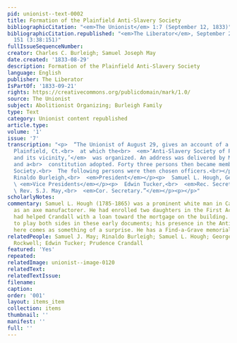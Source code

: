 ```yaml
---
pid: unionist--text-0002
title: Formation of the Plainfield Anti-Slavery Society
bibliographicCitation: "<em>The Unionist</em> 1:7 (September 12, 1833)"
bibliographicCitation.republished: "<em>The Liberator</em>, September 21, 1833, p.
  151 (3:38:151)"
fullIssueSequenceNumber: 
creator: Charles C. Burleigh; Samuel Joseph May
date.created: '1833-08-29'
description: Formation of the Plainfield Anti-Slavery Society
language: English
publisher: The Liberator
IsPartOf: '1833-09-21'
rights: https://creativecommons.org/publicdomain/mark/1.0/
source: The Unionist
subject: Abolitionist Organizing; Burleigh Family
type: Text
category: Unionist content republished
article.type: 
volume: '1'
issue: '7'
transcription: "<p>  “The Unionist of August 29, gives an account of a meeting in
  Plainfield, Ct.<br>  at which the<br>  <em>‘Anti-Slavery Society of Plainfield,
  and its vicinity,’</em>  was organized. An address was delivered by Mr. Andrew Rockwell,
  and a<br>  constitution adopted. Forty three persons then became members of the
  Society.<br>  The following persons were then chosen officers.<br></p><p>  Dea.
  Rinaldo Burleigh,<br>  <em>President</em></p><p>  Samuel L. Hough, George Sharpe,<br>
  \ <em>Vice Presidents</em></p><p>  Edwin Tucker,<br>  <em>Rec. Secretary.</em></p><p>
  \ Rev. S.J. May,<br>  <em>Cor. Secretary.”</em></p><p></p>"
scholarlyNotes: 
commentary: Samuel L. Hough (1785-1865) was a prominent white man in Canterbury, working
  as an axe manufactorer. He had enrolled two daughters in the First Academy, and
  had helped Crandall with a loan toward the mortgage on the building. He appears
  to play both sides in these early documents; his presence in the Anti-Slavery Society
  here comes as something of a surprise. He has a Find-a-Grave memorial here - https://www.findagrave.com/memorial/55307315/samuel-lockwood-hough?_gl=1*1wbgjbe*_ga*MTUyMjQxNDg5NS4xNjU5NTYyOTE2*_ga_4QT8FMEX30*NTkyNjdiOTctODA4NC00MjRiLTk3ZDYtYjM1MmUzMDY2MWZhLjI4LjEuMTY4MDIwMjgxMS41LjAuMA..
relatedPeople: Samuel J. May; Rinaldo Burleigh; Samuel L. Hough; George Sharpe; Andrew
  Rockwell; Edwin Tucker; Prudence Crandall
featured: 'Yes'
repeated: 
relatedImage: unionist--image-0120
relatedText: 
relatedTextIssue: 
filename: 
caption: 
order: '001'
layout: items_item
collection: items
thumbnail: ''
manifest: ''
full: ''
---
```

